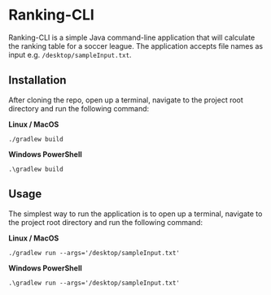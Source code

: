 # Ranking-CLI

Ranking-CLI is a simple Java command-line application that will calculate the ranking table for a soccer league. The application accepts file names as input e.g. `/desktop/sampleInput.txt`. 
 
## Installation

After cloning the repo, open up a terminal, navigate to the project root directory and run the following command:

**Linux / MacOS**
```
./gradlew build
```
**Windows PowerShell**
```
.\gradlew build
```

## Usage

The simplest way to run the application is to open up a terminal, navigate to the project root directory and run the following command:

**Linux / MacOS**
```
./gradlew run --args='/desktop/sampleInput.txt'
```
**Windows PowerShell**
```
.\gradlew run --args='/desktop/sampleInput.txt'
```